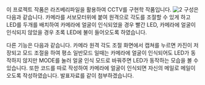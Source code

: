 이 프로젝트 작품은 라즈베리파일을 활용하여 CCTV를 구현학 작품입니다.
![2](https://github.com/user-attachments/assets/904c1364-8aad-48df-a6a4-3dcd65edd901)
구성은 다음과 같습니다. 카메라를 서보모터위에 붙여 원격으로 각도를 조절할 수 있게 하고 LED를 두개를 배치하여 카메라에 얼굴이 인식되었을 경우 빨간 LED,
카메라에 얼굴이 인식되지 않았을 경우 초록 LED에 불이 들어오도록 하였습니다.

다른 기능은 다음과 같습니다. 카메라 원격 각도 조절 화면에서 캡쳐를 누르면 카진이 저장되고 모드 조절을 하여 평소 일반모드 일때는 카메라에 얼굴이 인식되어도 LED가 동작하지 않지만
MODE를 눌러 얼굴 인식 모드로 바꿔주면 LED가 동작하는 모습을 볼 수 있습니다. 또한 코드를 따로 작성하여 카메라에 얼굴이 인식되면 자신의 메일로 메일이 오도록 작성하였습니다. 
발표자료를 같이 첨부하겠습니다.
